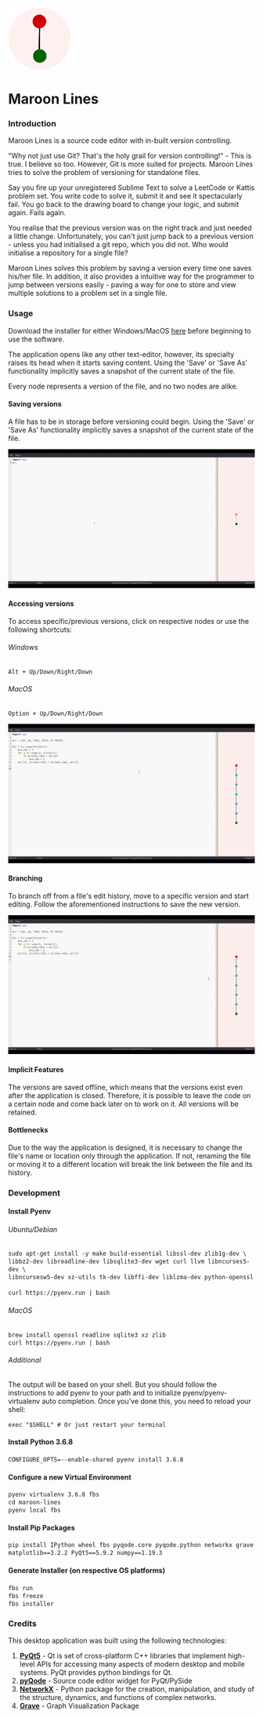 <img src="/assets/logo.png">

# Maroon Lines
### Introduction

Maroon Lines is a source code editor with in-built version controlling.    
    
"Why not just use Git? That's the holy grail for version controlling!" - This is true. I believe so too. However, Git is more suited for projects. Maroon Lines tries to solve the problem of versioning for standalone files.     
    
Say you fire up your unregistered Sublime Text to solve a LeetCode or Kattis problem set. You write code to solve it, submit it and see it spectacularly fail. You go back to the drawing board to change your logic, and submit again. Fails again.   
  
You realise that the previous version was on the right track and just needed a little change. Unfortunately, you can't just jump back to a previous version - unless you had initialised a git repo, which you did not. Who would initialise a repository for a single file?    
    
Maroon Lines solves this problem by saving a version every time one saves his/her file. In addition, it also provides a intuitive way for the programmer to jump between versions easily - paving a way for one to store and view multiple solutions to a problem set in a single file.  

### Usage  
Download the installer for either Windows/MacOS [here](https://github.com/jaivigneshvenugopal/maroon-lines/releases) before beginning to use the software.  
  
The application opens like any other text-editor, however, its specialty raises its head when it starts saving content. Using the 'Save' or 'Save As' functionality implicitly saves a snapshot of the current state of the file.  
  
  
Every node represents a version of the file, and no two nodes are alike.  

#### Saving versions
A file has to be in storage before versioning could begin. Using the 'Save' or 'Save As' functionality implicitly saves a snapshot of the current state of the file.
 
![](assets/1.gif)

#### Accessing versions
To access specific/previous versions, click on respective nodes or use the following shortcuts:
###### Windows
```
Alt + Up/Down/Right/Down 
```
###### MacOS
```
Option + Up/Down/Right/Down
```
![](assets/2.gif)

#### Branching
To branch off from a file's edit history, move to a specific version and start editing. Follow the aforementioned instructions to save the new version.

![](assets/3.gif)

#### Implicit Features
The versions are saved offline, which means that the versions exist even after the application is closed. Therefore, it is possible to leave the code on a certain node and come back later on to work on it. All versions will be retained.

#### Bottlenecks
Due to the way the application is designed, it is necessary to change the file's name or location only through the application. If not, renaming the file or moving it to a different location will break the link between the file and its history.

### Development
#### Install Pyenv
###### Ubuntu/Debian
```
sudo apt-get install -y make build-essential libssl-dev zlib1g-dev \
libbz2-dev libreadline-dev libsqlite3-dev wget curl llvm libncurses5-dev \
libncursesw5-dev xz-utils tk-dev libffi-dev liblzma-dev python-openssl

curl https://pyenv.run | bash
```

###### MacOS
```
brew install openssl readline sqlite3 xz zlib
curl https://pyenv.run | bash
```

###### Additional
The output will be based on your shell. But you should follow the instructions to add pyenv to your path and to initialize pyenv/pyenv-virtualenv auto completion. Once you’ve done this, you need to reload your shell:
```
exec "$SHELL" # Or just restart your terminal
```

#### Install Python 3.6.8
```
CONFIGURE_OPTS=--enable-shared pyenv install 3.6.8
```

#### Configure a new Virtual Environment
```
pyenv virtualenv 3.6.8 fbs
cd maroon-lines
pyenv local fbs
```

#### Install Pip Packages
```
pip install IPython wheel fbs pyqode.core pyqode.python networkx grave matplotlib==3.2.2 PyQt5==5.9.2 numpy==1.19.3
```

#### Generate Installer (on respective OS platforms)
```
fbs run
fbs freeze
fbs installer
```
### Credits
This desktop application was built using the following technologies:
1. [**PyQt5**](https://pypi.org/project/PyQt5/) - Qt is set of cross-platform C++ libraries that implement high-level APIs for accessing many aspects of modern desktop and mobile systems. PyQt provides python bindings for Qt.
2. [**pyQode**](https://github.com/pyQode) - Source code editor widget for PyQt/PySide
3. [**NetworkX**](https://networkx.org/) - Python package for the creation, manipulation, and study of the structure, dynamics, and functions of complex networks.
4. [**Grave**](https://github.com/networkx/grave) - Graph Visualization Package
